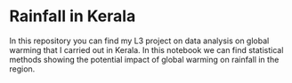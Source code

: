 # Rainfall in Kerala

In this repository you can find my L3 project on data analysis on global warming that I carried out in Kerala. In this notebook we can find statistical methods showing the potential impact of global warming on rainfall in the region.
